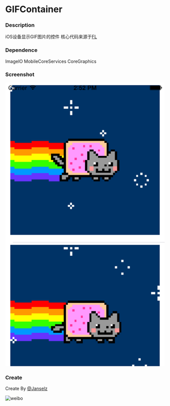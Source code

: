 GIFContainer
============

### Description

iOS设备显示GIF图片的控件 核心代码来源于[FL](https://github.com/Anselz/FLAnimatedImage) <br/>

### Dependence

ImageIO
MobileCoreServices
CoreGraphics

### Screenshot

![github](https://raw.githubusercontent.com/Anselz/GIFContainer/master/Screenshot.png "github")  

### Create

Create By [@Janselz](http://weibo.com/517433742) <br/>

![weibo](http://tp3.sinaimg.cn/2591959330/180/5683373278/1 "weibo") 